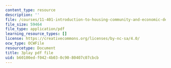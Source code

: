 ```yaml
---
content_type: resource
description: ''
file: /courses/11-401-introduction-to-housing-community-and-economic-development-fall-2015/b60100edf0424b030c9080407c07cbcb_uMbkHpyKuWU.pdf
file_size: 59464
file_type: application/pdf
learning_resource_types: []
license: https://creativecommons.org/licenses/by-nc-sa/4.0/
ocw_type: OCWFile
resourcetype: Document
title: 3play pdf file
uid: b60100ed-f042-4b03-0c90-80407c07cbcb
---
```

